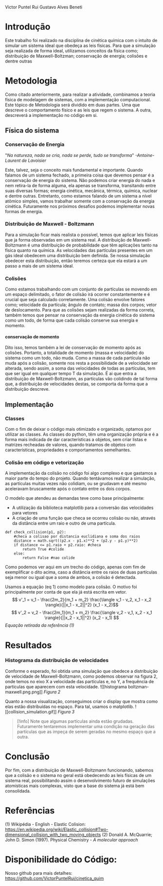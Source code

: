 Victor Puntel Rui
Gustavo Alves Beneti

# Introdução

Este trabalho foi realizado na disciplina de cinética química com o intuito de simular um sistema ideal que obedeça as leis físicas.
Para que a simulação seja realizada de forma ideal, utilizamos conceitos da física como; distribuição de Maxwell-Boltzman; conservação de energia; colisões e dentre outras
# Metodologia
Como citado anteriormente, para realizar a atividade, combinamos a teoria física de modelagem de sistemas, com a implementação computacional.
Este tópico de Metodologia será dividido em duas partes. Uma que descreve o comportamento físico e as leis que regem o sistema. A outra, descreverá a implementação no código em si.
## Física do sistema
### Conservação de Energia
"*Na natureza, nada se cria, nada se perde, tudo se transforma*"
*-Antoine-Laurent de Lavoisier*

Este, talvez, seja o conceito mais fundamental e importante.
Quando falamos de um sistema fechado, a primeira coisa que devemos pensar é a conservação de energia do sistema. Não podemos criar energia do nada e nem retira-la de forma alguma, ela apenas se transforma, transitando entre suas diversas formas; energia cinética, mecânica, térmica, química, nuclear e dentre outras. Entretanto, como estamos falando de um sistema a nível atômico simples, vamos trabalhar somente com a conservação da energia cinética. Futuramente nos próximos desafios podemos implementar novas formas de energia.
### Distribuição de Maxwell - Boltzmann
Para a simulação ficar mais realista o possível, temos que aplicar leis físicas que ja forma observadas em um sistema real. A distribuição de Maxwell-Boltzmann é uma distribuição de probabilidade que têm aplicações tanto na física quanto na química.
As velocidades das partículas presentes em um gás ideal obedecem uma distribuição bem definida. Se nossa simulação obedecer esta distribuição, então teremos certeza que ela estará a um passo a mais de um sistema ideal.
### Colisões
Como estamos trabalhando com um conjunto de partículas se movendo em um espaço delimitado, o fator de colisão irá ocorrer constantemente e é crucial que seja calculado corretamente.
Uma colisão envolve fatores como; velocidade da partícula; ângulo de contato; massa dos corpos; vetor de deslocamento.
Para que as colisões sejam realizadas da forma correta, também temos que pensar na conservação da energia cinética do sistema como um todo, de forma que cada colisão conserve sua energia e momento.
#### conservação de momento
Dito isso, temos também a lei de conservação de momento após as colisões. Portanto, a totalidade de momento (massa e velocidade) do sistema como um todo, não muda. Como a massa de cada partícula não muda após a colisão, somente nos resta a possibilidade de a velocidade ser alterada, sendo assim, a soma das velocidades de todas as partículas, tem que ser igual em qualquer tempo T da simulação.
É ai que entra a distribuição de Maxwell-Boltzmann, as partículas vão colidindo de tal forma que, a distribuição de velocidades destas, se comporta da forma que a distribuição descreve.
## Implementação
### Classes
Com o fim de deixar o código mais otimizado e organizado, optamos por utilizar as classes.
As classes do python, têm uma organização própria e é a forma mais indicada de dar características a objetos, sem criar listas e matrizes recheadas de valores, quando tratamos de objetos com características, propriedades e comportamentos semelhantes.
### Colisão em código e vetorização
A implementação da colisão no código foi algo complexo e que gastamos a maior parte do tempo do projeto. Quando tentávamos realizar a simulação, as partículas muitas vezes não colidiam, ou se grudavam e até mesmo aceleravam bruscamente após o contato entre os dois corpos.

O modelo que atendeu as demandas teve como base principalmente:
* A utilização da biblioteca matplotlib para a conversão das velocidades para vetores
* A criação de uma função que checa se ocorreu colisão ou não, através da distância entre um raio e outro de uma partícula.

````
def check_collision(p1, p2):
    #checa a colisao por distancia euclidiana e soma dos raios
    distance = math.sqrt((p2.x - p1.x)**2 + (p2.y - p1.y)**2)
    if distance <= p1.raio + p2.raio: #checa
        return True #colide
    else:
        return False #nao colide
````

Como podemos ver aqui em um trecho do código, apenas com fim de exemplificar o dito acima, caso a distância entre os raios de duas partículas seja menor ou igual que a soma de ambos, a colisão é detectada.

Usamos a equação (eq 1) como modelo para colisão. O motivo foi principalmente por conta de que ela já está escrita em vetor.
$$ v'_1 = v_1 - \frac{2m_2}{m_1 + m_2} \frac{\langle v_1 - v_2, x_1 - x_2 \rangle}{||x_1 - x_2||^2} (x_1 - x_2)$$
$$ v'_2 = v_2 - \frac{2m_1}{m_1 + m_2} \frac{\langle v_2 - v_1, x_2 - x_1 \rangle}{||x_2 - x_1||^2} (x_2 - x_1) $$
*Equação retirada da referência (1)*


# Resultados
### Histograma da distribuição de velocidades
Conforme o esperado, foi obtida uma simulação que obedece a distribuição de velocidade de Maxwell-Boltzmann, como podemos observar na figura 2, onde temos no eixo X a velocidade das partículas e, no Y, a frequência de partículas que aparecem com esta velocidade.
![[histograma boltzman-maxwell.png.png]]
*Figura 2*

Quanto a nossa visualização, conseguimos criar o display que mostra como elas estão distribuídas no espaço. Para tal, usamos o matplotlib.
![[collision_simulation.gif]]
*Figura 3*
>[!info]
>Note que algumas partículas ainda estão grudadas. Futuramente tentaremos implementar uma condição na geração das partículas que as impeça de serem geradas no mesmo espaço que a outra.
# Conclusão

Por fim, com a distribuição de Maxwell-Boltzmann funcionando, sabemos que a colisão e o sistema no geral está obedecendo as leis físicas de um sistema real, possibilitando assim o desenvolvimento futuro de simulações atomísticas mais complexas, visto que a base do sistema já está bem consolidada.


# Referências

(1) Wikipédia - English - Elastic Colision: 
	https://en.wikipedia.org/wiki/Elastic_collision#Two-dimensional_collision_with_two_moving_objects
(2) Donald A. McQuarrie; John D. Simon (1997). Physical Chemistry - 
	*A molecular approach*

# Disponibilidade do Código:
Nosso github para mais detalhes:
https://github.com/VictorPuntelRui/cinetica_quim